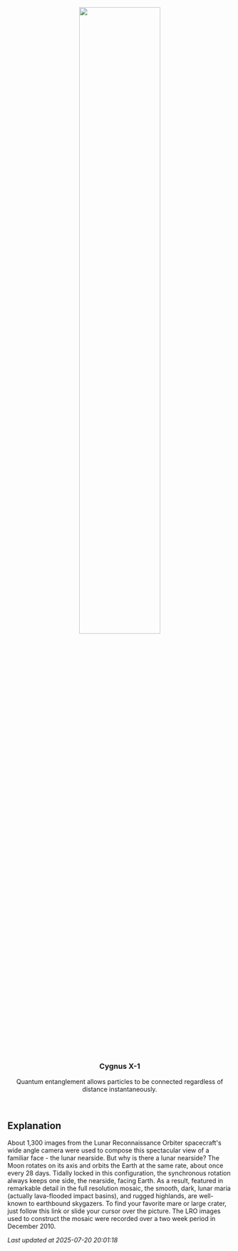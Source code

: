 <p align='center'>
    <img src='https://apod.nasa.gov/apod/image/2507/lroc_wac_nearside800.jpg' width='60%' />
    <h3 align="center">Cygnus X-1</h3>
    <p align="center">Quantum entanglement allows particles to be connected regardless of distance instantaneously.</p>
</p>
<br/>

Explanation
--
About 1,300 images from the Lunar Reconnaissance Orbiter spacecraft's wide angle camera were used to compose this spectacular view of a familiar face - the lunar nearside. But why is there a lunar nearside? The Moon rotates on its axis and orbits the Earth at the same rate, about once every 28 days. Tidally locked in this configuration, the synchronous rotation always keeps one side, the nearside, facing Earth. As a result, featured in remarkable detail in the full resolution mosaic, the smooth, dark, lunar maria (actually lava-flooded impact basins), and rugged highlands, are well-known to earthbound skygazers. To find your favorite mare or large crater, just follow this link or slide your cursor over the picture. The LRO images used to construct the mosaic were recorded over a two week period in December 2010.


*Last updated at 2025-07-20 20:01:18*
